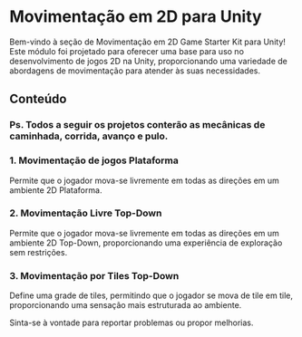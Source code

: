 # Movimentação em 2D para Unity

Bem-vindo à seção de Movimentação em 2D Game Starter Kit para Unity! Este módulo foi projetado para oferecer uma base para uso no desenvolvimento de jogos 2D na Unity, proporcionando uma variedade de abordagens de movimentação para atender às suas necessidades.

## Conteúdo
### Ps. Todos a seguir os projetos conterão as mecânicas de caminhada, corrida, avanço e pulo.

### 1. Movimentação de jogos Plataforma
Permite que o jogador mova-se livremente em todas as direções em um ambiente 2D Plataforma.

### 2. Movimentação Livre Top-Down
Permite que o jogador mova-se livremente em todas as direções em um ambiente 2D Top-Down, proporcionando uma experiência de exploração sem restrições.

### 3. Movimentação por Tiles Top-Down
Define uma grade de tiles, permitindo que o jogador se mova de tile em tile, proporcionando uma sensação mais estruturada ao ambiente.

Sinta-se à vontade para reportar problemas ou propor melhorias.